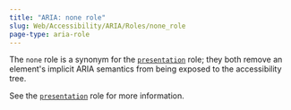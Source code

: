 ```yaml
---
title: "ARIA: none role"
slug: Web/Accessibility/ARIA/Roles/none_role
page-type: aria-role
---
```




The `none` role is a synonym for the [`presentation`](/Web/Accessibility/ARIA/Roles/presentation_role) role; they both remove an element's implicit ARIA semantics from being exposed to the accessibility tree.

See the [`presentation`](/Web/Accessibility/ARIA/Roles/presentation_role) role for more information.
